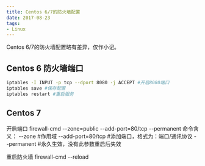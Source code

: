 ```yaml
---
title: Centos 6/7的防火墙配置
date: 2017-08-23
tags:
- Linux
---
```

Centos 6/7的防火墙配置略有差异，仅作小记。
<!--more-->
## Centos 6 防火墙端口
```bash
iptables -I INPUT -p tcp --dport 8080 -j ACCEPT #开启8080端口  
iptables save #保存配置  
iptables restart #重启服务  
```


## Centos 7 
开启端口
firewall-cmd --zone=public --add-port=80/tcp --permanent
命令含义：
--zone #作用域
--add-port=80/tcp  #添加端口，格式为：端口/通讯协议
--permanent  #永久生效，没有此参数重启后失效

重启防火墙
firewall-cmd --reload
<!--stackedit_data:
eyJoaXN0b3J5IjpbLTI3NDg3MDU0OV19
-->